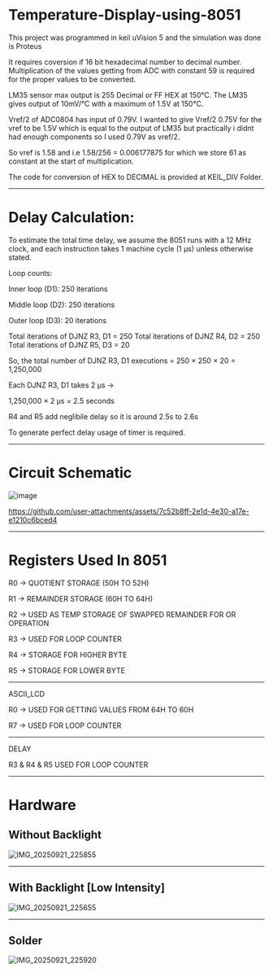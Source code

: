# Temperature-Display-using-8051

 This project was programmed in keil uVision 5 and the simulation was done is Proteus

 It requires coversion if 16 bit hexadecimal number to decimal number. Multiplication of the values getting from ADC with constant 59 is required for the proper values to be converted.

 LM35 sensor max output is 255 Decimal or FF HEX at 150°C. The LM35 gives output of 10mV/°C with a maximum of 1.5V at 150°C.
 
 Vref/2 of ADC0804 has input of 0.79V. I wanted to give Vref/2 0.75V for the vref to be 1.5V which is equal to the output of LM35 but practically i didnt had enough components so I used 0.79V as vref/2.
 
 So vref is 1.58 and i.e 1.58/256 = 0.006177875 for which we store 61 as constant at the start of multiplication.
 
 The code for conversion of HEX to DECIMAL is provided at KEIL_DIV Folder.
 
---

# Delay Calculation:

To estimate the total time delay, we assume the 8051 runs with a 12 MHz clock, and each instruction takes 1 machine cycle (1 µs) unless otherwise stated.

   Loop counts:

   Inner loop (D1): 250 iterations

   Middle loop (D2): 250 iterations

   Outer loop (D3): 20 iterations

Total iterations of DJNZ R3, D1 = 250
Total iterations of DJNZ R4, D2 = 250
Total iterations of DJNZ R5, D3 = 20

So, the total number of DJNZ R3, D1 executions = 250 × 250 × 20 = 1,250,000

Each DJNZ R3, D1 takes 2 µs →

1,250,000 × 2 µs = 2.5 seconds

R4 and R5 add neglibile delay so it is around 2.5s to 2.6s

To generate perfect delay usage of timer is required.

---

# Circuit Schematic

 ![image](https://github.com/user-attachments/assets/8714311c-b4a4-4a83-b304-25cd86ac6d96)

https://github.com/user-attachments/assets/7c52b8ff-2e1d-4e30-a17e-e1210c6bced4

---

# Registers Used In 8051

R0 -> QUOTIENT STORAGE (50H TO 52H)

R1 -> REMAINDER STORAGE (60H TO 64H)

R2 -> USED AS TEMP STORAGE OF SWAPPED REMAINDER FOR OR OPERATION

R3 -> USED FOR LOOP COUNTER

R4 -> STORAGE FOR HIGHER BYTE

R5 -> STORAGE FOR LOWER BYTE

---

ASCII_LCD 

R0 -> USED FOR GETTING VALUES FROM 64H TO 60H 

R7 -> USED FOR LOOP COUNTER

---

DELAY 

R3 & R4 & R5 USED FOR LOOP COUNTER 

---
# Hardware 

## Without Backlight
![IMG_20250921_225855](https://github.com/user-attachments/assets/b2629f65-e25c-4fcc-9f33-d57beccc4d9e)

---

## With Backlight [Low Intensity]
![IMG_20250921_225655](https://github.com/user-attachments/assets/b70e2c40-c2b1-41ae-a41a-6bee95f2ca8d)

---

## Solder 
![IMG_20250921_225920](https://github.com/user-attachments/assets/a887a78e-ded1-4925-86ac-286b13d58e37)
